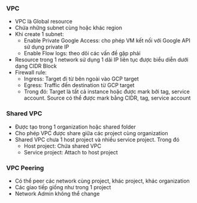 ### VPC
* VPC là Global resource
* Chứa những subnet cùng hoặc khác region
* Khi create 1 subnet:
  * Enable Private Google Access: cho phép VM kết nối với Google API sử dụng private IP
  * Enable Flow logs: theo dõi các vấn đề gặp phải
* Resource trong 1 network sử dụng 1 dãi IP liên tục được biểu diễn dưới dạng CIDR Block
* Firewall rule:
  * Ingress: Target đi từ bên ngoài vào GCP target
  * Egress: Traffic đến destination từ GCP target
  * Trong đó: Target là tất cả instance hoặc được mark bởi tag, service account. Source có thể được mark bằng CIDR, tag, service account

### Shared VPC
* Được tạo trong 1 organization hoặc shared folder
* Cho phép VPC được share giữa các project cùng organization
* Shared VPC chưa 1 host project và nhiều service project. Trong đó
  * Host project: Chứa shared VPC
  * Service project: Attach to host project

### VPC Peering
* Có thể peer các network cùng project, khác project, khác organization
* Các giao tiếp giống như trong 1 project
* Network Admin không thể change
